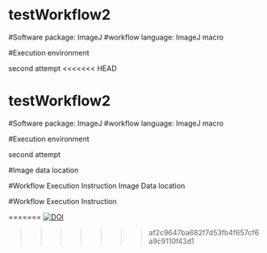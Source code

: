 # testWorkflow2


#Software package: ImageJ
#workflow language: ImageJ macro

#Execution environment

 second attempt
<<<<<<< HEAD
# testWorkflow2


#Software package: ImageJ
#workflow language: ImageJ macro

#Execution environment

 second attempt

#Image data location

#Workflow Execution Instruction
 Image Data location

#Workflow Execution Instruction



=======
[![DOI](https://zenodo.org/badge/213928588.svg)](https://zenodo.org/badge/latestdoi/213928588)
>>>>>>> af2c9647ba682f7d53fb4f657cf6a9c9110f43d1
